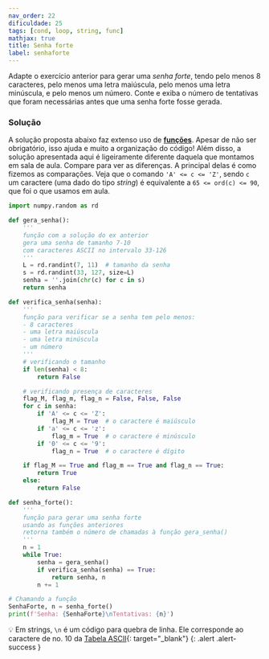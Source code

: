 ```yaml
---
nav_order: 22
dificuldade: 25
tags: [cond, loop, string, func]
mathjax: true
title: Senha forte
label: senhaforte
---
```


Adapte o exercício anterior para gerar uma *senha forte*, tendo pelo menos 8 caracteres, pelo menos uma letra maiúscula, pelo menos uma letra minúscula, e pelo menos um número. Conte e exiba o número de tentativas que foram necessárias antes que uma senha forte fosse gerada.

<!-- more -->

### Solução

A solução proposta abaixo faz extenso uso de [**funções**]({{site.baseurl}}/tema3/funcoes/). Apesar de não ser obrigatório, isso ajuda e muito a organização do código! Além disso, a solução apresentada aqui é ligeiramente diferente daquela que montamos em sala de aula. Compare para ver as diferenças. A principal delas é como fizemos as comparações. Veja que o comando `'A' <= c <= 'Z'`, sendo `c` um caractere (uma dado do tipo _string_) é equivalente a `65 <= ord(c) <= 90`, que foi o que usamos em aula.

```python
import numpy.random as rd

def gera_senha():
    '''
    função com a solução do ex anterior
    gera uma senha de tamanho 7-10
    com caracteres ASCII no intervalo 33-126
    '''
    L = rd.randint(7, 11)  # tamanho da senha
    s = rd.randint(33, 127, size=L)
    senha = ''.join(chr(c) for c in s)
    return senha

def verifica_senha(senha):
    '''
    função para verificar se a senha tem pelo menos:
    - 8 caracteres
    - uma letra maiúscula
    - uma letra minúscula
    - um número
    '''
    # verificando o tamanho
    if len(senha) < 8:
        return False

    # verificando presença de caracteres
    flag_M, flag_m, flag_n = False, False, False
    for c in senha:
        if 'A' <= c <= 'Z':
            flag_M = True  # o caractere é maiúsculo
        if 'a' <= c <= 'z':
            flag_m = True  # o caractere é minúsculo
        if '0' <= c <= '9':
            flag_n = True  # o caractere é dígito

    if flag_M == True and flag_m == True and flag_n == True:
        return True
    else:
        return False

def senha_forte():
    '''
    função para gerar uma senha forte
    usando as funções anteriores
    retorna também o número de chamadas à função gera_senha()
    '''
    n = 1
    while True:
        senha = gera_senha()
        if verifica_senha(senha) == True:
            return senha, n
        n += 1

# Chamando a função
SenhaForte, n = senha_forte()
print(f'Senha: {SenhaForte}\nTentativas: {n}')
```

:bulb: Em strings, `\n` é um código para quebra de linha. Ele corresponde ao caractere de no. 10 da [Tabela ASCII](https://pt.wikipedia.org/wiki/ASCII){: target="\_blank"}
{: .alert .alert-success }

